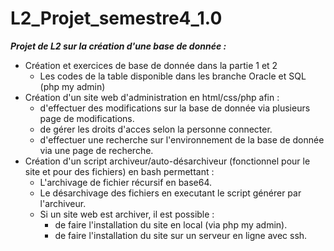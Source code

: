 # L2_Projet_semestre4_1.0

__*Projet de L2 sur la création d'une base de donnée :*__

- Création et exercices de base de donnée dans la partie 1 et 2
  - Les codes de la table disponible dans les branche Oracle et SQL (php my admin)
- Création d'un site web d'administration en html/css/php afin :
  - d'effectuer des modifications sur la base de donnée via plusieurs page de modifications.
  - de gérer les droits d'acces selon la personne connecter.
  - d'effectuer une recherche sur l'environnement de la base de donnée via une page de recherche.
- Création d'un script archiveur/auto-désarchiveur (fonctionnel pour le site et pour des fichiers) en bash permettant :
  - L'archivage de fichier récursif en base64.
  - Le désarchivage des fichiers en executant le script générer par l'archiveur.
  - Si un site web est archiver, il est possible :
    - de faire l'installation du site en local (via php my admin).
    - de faire l'installation du site sur un serveur en ligne avec ssh.
